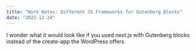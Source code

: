 ```yaml
---
title: "Work Notes: Different JS Frameworks for Gutenberg Blocks"
date: "2022-12-24"
---
```


I wonder what it would look like if you used next.js with Gutenberg blocks instead of the create-app the WordPress offers.
